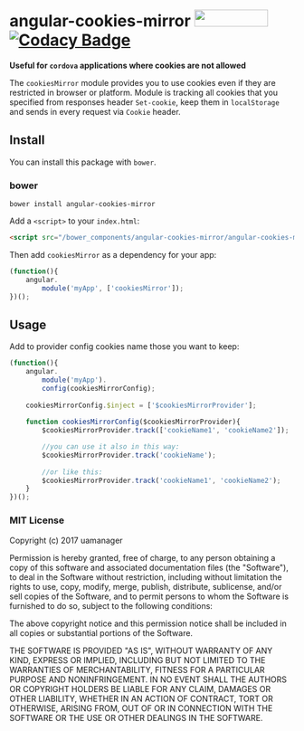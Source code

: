 # angular-cookies-mirror <img src="http://benschwarz.github.io/bower-badges/badge@2x.png" width="130" height="30"> [![Codacy Badge](https://api.codacy.com/project/badge/Grade/542aabe985da41c7b496c0fbf3a298fb)](https://www.codacy.com/app/app42811798/angular-cookies-mirror?utm_source=github.com&amp;utm_medium=referral&amp;utm_content=uamanager/angular-cookies-mirror&amp;utm_campaign=Badge_Grade)
  **Useful for `cordova` applications where cookies are not allowed**

The `cookiesMirror` module provides you to use cookies even if they are restricted in browser or platform.
Module is tracking all cookies that you specified from responses header `Set-cookie`, keep them in `localStorage` and sends in every request via `Cookie` header.  


## Install

You can install this package with `bower`.

### bower

```shell
bower install angular-cookies-mirror
```

Add a `<script>` to your `index.html`:

```html
<script src="/bower_components/angular-cookies-mirror/angular-cookies-mirror.js"></script>
```

Then add `cookiesMirror` as a dependency for your app:

```javascript
(function(){
    angular.
        module('myApp', ['cookiesMirror']);
})();
```
## Usage

Add to provider config cookies name those you want to keep:
 
```javascript
(function(){
    angular.
        module('myApp').
        config(cookiesMirrorConfig);
    
    cookiesMirrorConfig.$inject = ['$cookiesMirrorProvider'];
    
    function cookiesMirrorConfig($cookiesMirrorProvider){
        $cookiesMirrorProvider.track(['cookieName1', 'cookieName2']);

        //you can use it also in this way: 
        $cookiesMirrorProvider.track('cookieName');
        
        //or like this:
        $cookiesMirrorProvider.track('cookieName1', 'cookieName2');
    }
})();
```

### MIT License

Copyright (c) 2017 uamanager

Permission is hereby granted, free of charge, to any person obtaining a copy
of this software and associated documentation files (the "Software"), to deal
in the Software without restriction, including without limitation the rights
to use, copy, modify, merge, publish, distribute, sublicense, and/or sell
copies of the Software, and to permit persons to whom the Software is
furnished to do so, subject to the following conditions:

The above copyright notice and this permission notice shall be included in all
copies or substantial portions of the Software.

THE SOFTWARE IS PROVIDED "AS IS", WITHOUT WARRANTY OF ANY KIND, EXPRESS OR
IMPLIED, INCLUDING BUT NOT LIMITED TO THE WARRANTIES OF MERCHANTABILITY,
FITNESS FOR A PARTICULAR PURPOSE AND NONINFRINGEMENT. IN NO EVENT SHALL THE
AUTHORS OR COPYRIGHT HOLDERS BE LIABLE FOR ANY CLAIM, DAMAGES OR OTHER
LIABILITY, WHETHER IN AN ACTION OF CONTRACT, TORT OR OTHERWISE, ARISING FROM,
OUT OF OR IN CONNECTION WITH THE SOFTWARE OR THE USE OR OTHER DEALINGS IN THE
SOFTWARE.
